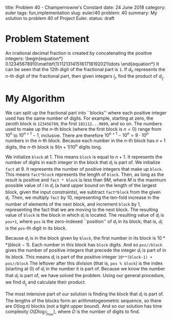 title: Problem 40 - Champernowne's Constant
date: 24 June 2018
category: euler
tags: fun,implementation
slug: euler/40
problem: 40
summary: My solution to problem 40 of Project Euler.
status: draft

# Problem Statement

An irrational decimal fraction is created by concatenating the positive integers:
\begin{equation*}
	0.12345678910\mathbf{1}112131415161718192021\ldots
\end{equation*}
It can be seen that the 12th digit of the fractional part is `1`.
If $d_n$ represents the $n$-th digit of the fractional part, then given integers $i_j$, find the product of $d_{i_j}$.

# My Algorithm

We can split up the fractional part into ``blocks'' where each positive integer used has the same number of digits.
For example, starting at zero, the zeroth block is `123456789`, the first `101112...9899`, and so on.
The numbers used to make up the $n$-th block (where the first block is $n = 0$) range from $10^n$ to $10^{n+1} - 1$, inclusive.
There are therefore $10^{n+1} - 10^n = 9\cdot10^n$ numbers in the $n$-th block.
Because each number in the $n$-th block has $n+1$ digits, the $n$-th block is $9(n+1)10^n$ digits long.

We initialize `block` at 1.
This means `block` is equal to $n+1$.
It represents the number of digits in each integer in the block that $d_i$ is part of.
We initialize `fact` at 9.
It represents the number of positive integers that make up `block`.
This means `fact*block` represents the length of `block`.
Then, as long as the result is positive and `fact * block` is less than $9M$, where $M$ is the maximum possible value of $i$ in $d_i$ (a hard upper bound on the length of the largest block, given the input constraints), we subtract `fact*block` from the given $d_i$.
Then, we multiply `fact` by 10, representing the ten-fold increase in the number of elements of the next block, and increment `block` by 1, representing the fact that we are moving to the next block.
The resulting value of `block` is the block in which $d_i$ is located.
The resulting value of $d_i$ is `pos+1`, where `pos` is the zero-indexed ``position'' of $d_i$ in its block; that is, $d_i$ is the `pos`-th digit in its block.

Because $d_i$ is in the block given by `block`, the first number in its block is $10**(block-1)$.
Each number in this block has `block` digits.
And so `pos//block` gives the number of positive integers that precede the integer $d_i$ is part of in its block.
This means $d_i$ is part of the positive integer `10**(block-1) + pos//block`
The leftover after this division (that is, `pos % block`) is the index (starting at 0) of $d_i$ in the number it is part of.
Because we know the number that $d_i$ is part of, we have solved the problem.
Using our general procedure, we find $d_{i_{j}}$ and calculate their product.

The most intensive part of our solution is finding the block that $d_i$ is part of.
The lengths of the blocks form an arithmetogeometric sequence, so there are $O(\log n)$ blocks (not a tight upper bound).
And so our solution has time complexity $O(D\log i_{j_{\text{max}}})$, where $D$ is the number of digits to find.